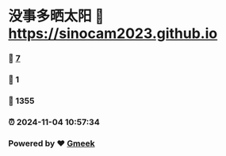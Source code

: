 # 没事多晒太阳 :link: https://sinocam2023.github.io 
### :page_facing_up: [7](https://sinocam2023.github.io/tag.html) 
### :speech_balloon: 1 
### :hibiscus: 1355 
### :alarm_clock: 2024-11-04 10:57:34 
### Powered by :heart: [Gmeek](https://github.com/Meekdai/Gmeek)
